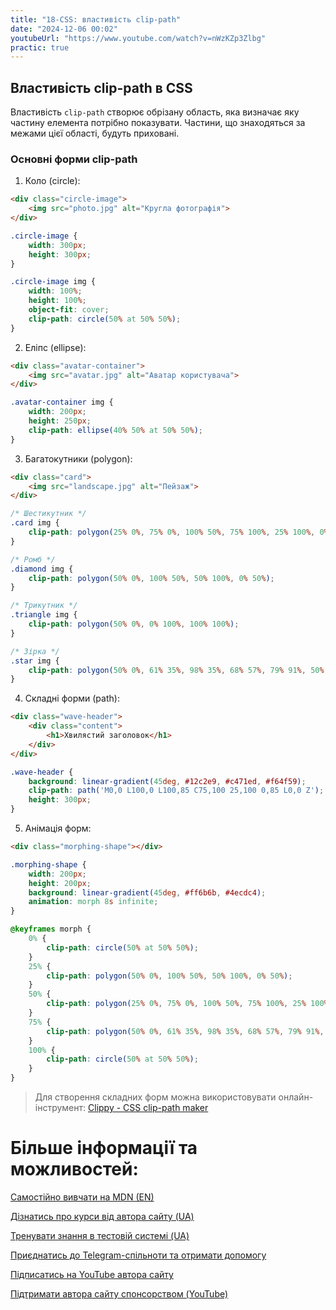 ```yaml
---
title: "18-CSS: властивість clip-path"
date: "2024-12-06 00:02"
youtubeUrl: "https://www.youtube.com/watch?v=nWzKZp3Zlbg"
practic: true
---
```


## Властивість clip-path в CSS

Властивість `clip-path` створює обрізану область, яка визначає яку частину елемента потрібно показувати. Частини, що знаходяться за межами цієї області, будуть приховані.

### Основні форми clip-path

1. Коло (circle):

```html
<div class="circle-image">
    <img src="photo.jpg" alt="Кругла фотографія">
</div>
```

```css
.circle-image {
    width: 300px;
    height: 300px;
}

.circle-image img {
    width: 100%;
    height: 100%;
    object-fit: cover;
    clip-path: circle(50% at 50% 50%);
}
```

2. Еліпс (ellipse):

```html
<div class="avatar-container">
    <img src="avatar.jpg" alt="Аватар користувача">
</div>
```

```css
.avatar-container img {
    width: 200px;
    height: 250px;
    clip-path: ellipse(40% 50% at 50% 50%);
}
```

3. Багатокутники (polygon):

```html
<div class="card">
    <img src="landscape.jpg" alt="Пейзаж">
</div>
```

```css
/* Шестикутник */
.card img {
    clip-path: polygon(25% 0%, 75% 0%, 100% 50%, 75% 100%, 25% 100%, 0% 50%);
}

/* Ромб */
.diamond img {
    clip-path: polygon(50% 0%, 100% 50%, 50% 100%, 0% 50%);
}

/* Трикутник */
.triangle img {
    clip-path: polygon(50% 0%, 0% 100%, 100% 100%);
}

/* Зірка */
.star img {
    clip-path: polygon(50% 0%, 61% 35%, 98% 35%, 68% 57%, 79% 91%, 50% 70%, 21% 91%, 32% 57%, 2% 35%, 39% 35%);
}
```

4. Складні форми (path):

```html
<div class="wave-header">
    <div class="content">
        <h1>Хвилястий заголовок</h1>
    </div>
</div>
```

```css
.wave-header {
    background: linear-gradient(45deg, #12c2e9, #c471ed, #f64f59);
    clip-path: path('M0,0 L100,0 L100,85 C75,100 25,100 0,85 L0,0 Z');
    height: 300px;
}
```

5. Анімація форм:

```html
<div class="morphing-shape"></div>
```

```css
.morphing-shape {
    width: 200px;
    height: 200px;
    background: linear-gradient(45deg, #ff6b6b, #4ecdc4);
    animation: morph 8s infinite;
}

@keyframes morph {
    0% {
        clip-path: circle(50% at 50% 50%);
    }
    25% {
        clip-path: polygon(50% 0%, 100% 50%, 50% 100%, 0% 50%);
    }
    50% {
        clip-path: polygon(25% 0%, 75% 0%, 100% 50%, 75% 100%, 25% 100%, 0% 50%);
    }
    75% {
        clip-path: polygon(50% 0%, 61% 35%, 98% 35%, 68% 57%, 79% 91%, 50% 70%, 21% 91%, 32% 57%, 2% 35%, 39% 35%);
    }
    100% {
        clip-path: circle(50% at 50% 50%);
    }
}
```

> Для створення складних форм можна використовувати онлайн-інструмент: [Clippy - CSS clip-path maker](https://bennettfeely.com/clippy/)

# Більше інформації та можливостей:

[Самостійно вивчати на MDN (EN)](https://developer.mozilla.org/en-US/curriculum/)

[Дізнатись про курси від автора сайту (UA)](https://learningtogetherua.github.io/courses/)

[Тренувати знання в тестовій системі (UA)](https://testeducatorua.github.io/itest/)

[Приєднатись до Telegram-спільноти та отримати допомогу](https://t.me/profrontendua)

[Підписатись на YouTube автора сайту](https://www.youtube.com/@itmentor)

[Підтримати автора сайту спонсорством (YouTube)](https://www.youtube.com/channel/UCo8KNXmB8Yb_07FzwCL6HgQ/join)
